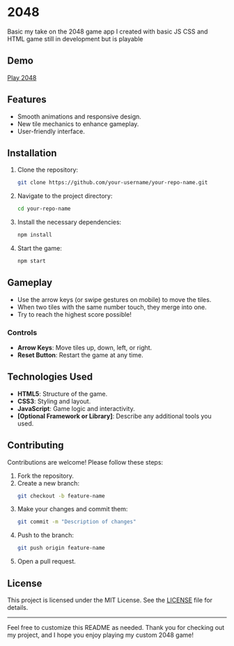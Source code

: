 # 2048
Basic my take on the 2048 game app I created with basic JS CSS and HTML
game still in development but is playable

## Demo
[Play 2048](https://snoxlax.github.io/2048/)

## Features
- Smooth animations and responsive design.
- New tile mechanics to enhance gameplay.
- User-friendly interface.

## Installation

1. Clone the repository:
    ```bash
    git clone https://github.com/your-username/your-repo-name.git
    ```
2. Navigate to the project directory:
    ```bash
    cd your-repo-name
    ```
3. Install the necessary dependencies:
    ```bash
    npm install
    ```
4. Start the game:
    ```bash
    npm start
    ```

## Gameplay
- Use the arrow keys (or swipe gestures on mobile) to move the tiles.
- When two tiles with the same number touch, they merge into one.
- Try to reach the highest score possible!

### Controls
- **Arrow Keys**: Move tiles up, down, left, or right.
- **Reset Button**: Restart the game at any time.

## Technologies Used
- **HTML5**: Structure of the game.
- **CSS3**: Styling and layout.
- **JavaScript**: Game logic and interactivity.
- **[Optional Framework or Library]**: Describe any additional tools you used.

## Contributing
Contributions are welcome! Please follow these steps:

1. Fork the repository.
2. Create a new branch:
    ```bash
    git checkout -b feature-name
    ```
3. Make your changes and commit them:
    ```bash
    git commit -m "Description of changes"
    ```
4. Push to the branch:
    ```bash
    git push origin feature-name
    ```
5. Open a pull request.

## License
This project is licensed under the MIT License. See the [LICENSE](LICENSE) file for details.

---

Feel free to customize this README as needed. Thank you for checking out my project, and I hope you enjoy playing my custom 2048 game!
